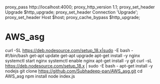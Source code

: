 proxy_pass http://localhost:4000; 
proxy_http_version 1.1; 
proxy_set_header Upgrade $http_upgrade; 
proxy_set_header Connection 'Upgrade'; 
proxy_set_header Host $host; 
proxy_cache_bypass $http_upgrade;
# AWS_asg
curl -SL https://deb.nodesource.com/setup_18.x|sudo -E bash -  
#!/bin/bash
get-apt update
get-apt upgrade
apt-get install -y nginx
systemctl start nginx
systemctl enable nginx
apt-get install -y git
curl -sL https://deb.nodesource.com/setup_18.x | sudo -E bash -
apt-get install -y nodejs
git clone https://github.com/Subhadeep-pan/AWS_asg.git
cd AWS_asg
npm install
node index.js
